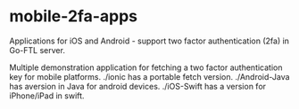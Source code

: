 # mobile-2fa-apps

Applications for iOS and Android - support two factor authentication (2fa) in Go-FTL server.

Multiple demonstration application for fetching a two factor authentication key for mobile 
platforms.  ./ionic has a portable fetch version.  ./Android-Java has aversion in Java for
android devices.  ./iOS-Swift has a version for iPhone/iPad in swift.

